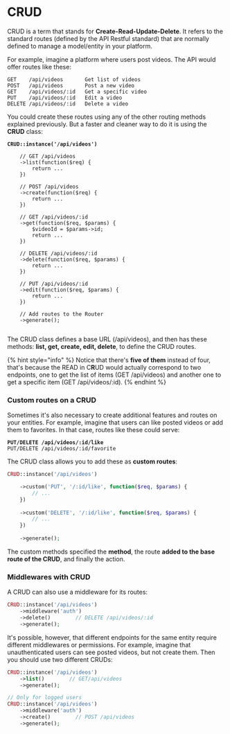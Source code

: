 # CRUD

CRUD is a term that stands for **Create-Read-Update-Delete**. It refers to the standard routes (defined by the API Restful standard) that are normally defined to manage a model/entity in your platform.

For example, imagine a platform where users post videos. The API would offer routes like these:

```
GET    /api/videos       Get list of videos
POST   /api/videos       Post a new video
GET    /api/videos/:id   Get a specific video
PUT    /api/videos/:id   Edit a video
DELETE /api/videos/:id   Delete a video
```

You could create these routes using any of the other routing methods explained previously. But a faster and cleaner way to do it is using the **CRUD** class:

<pre class="language-php"><code class="lang-php"><strong>CRUD::instance('/api/videos')
</strong>
    // GET /api/videos
    ->list(function($req) {
        return ...
    })
    
    // POST /api/videos
    ->create(function($req) {
        return ...
    })     
    
    // GET /api/videos/:id
    ->get(function($req, $params) {
        $videoId = $params->id;
        return ...
    })         
    
    // DELETE /api/videos/:id
    ->delete(function($req, $params) {
        return ...
    })      
    
    // PUT /api/videos/:id
    ->edit(function($req, $params) {
        return ...
    })
    
    // Add routes to the Router
    ->generate();
    </code></pre>

The CRUD class defines a base URL (/api/videos), and then has these methods: **list, get, create, edit, delete**, to define the CRUD routes.

{% hint style="info" %}
Notice that there's **five of them** instead of four, that's because the READ in C**R**UD would actually correspond to two endpoints, one to get the list of items (GET /api/videos) and another one to get a specific item (GET /api/videos/:id).
{% endhint %}

### Custom routes on a CRUD

Sometimes it's also necessary to create additional features and routes on your entities. For example, imagine that users can like posted videos or add them to favorites. In that case, routes like these could serve:

<pre><code><strong>PUT/DELETE /api/videos/:id/like
</strong>PUT/DELETE /api/videos/:id/favorite</code></pre>

The CRUD class allows you to add these as **custom routes**:

```php
CRUD::instance('/api/videos')

    ->custom('PUT', '/:id/like', function($req, $params) {
        // ...
    })
    
    ->custom('DELETE', '/:id/like', function($req, $params) {
        // ...
    })
    
    ->generate();
```

The custom methods specified the **method**, the route **added to the base route of the CRUD**, and finally the action.

### Middlewares with CRUD

A CRUD can also use a middleware for its routes:

```php
CRUD::instance('/api/videos')
    ->middleware('auth')
    ->delete()        // DELETE /api/videos/:id
    ->generate();
```

It's possible, however, that different endpoints for the same entity require different middlewares or permissions. For example, imagine that unauthenticated users can see posted videos, but not create them. Then you should use two different CRUDs:

```php
CRUD::instance('/api/videos')
    ->list()        // GET/api/videos
    ->generate();

// Only for logged users
CRUD::instance('/api/videos')
    ->middleware('auth')
    ->create()        // POST /api/videos
    ->generate();
```
